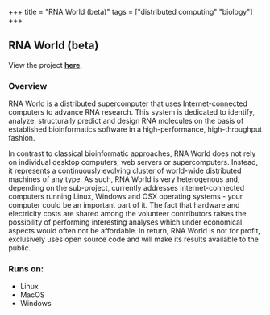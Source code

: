+++
title = "RNA World (beta)"
tags = ["distributed computing" "biology"]
+++

## RNA World (beta)

View the project [**here**](http://www.rnaworld.de/rnaworld/).

### Overview

RNA World is a distributed supercomputer that uses Internet-connected computers to advance RNA research. This system is dedicated to identify, analyze, structurally predict and design RNA molecules on the basis of established bioinformatics software in a high-performance, high-throughput fashion.

In contrast to classical bioinformatic approaches, RNA World does not rely on individual desktop computers, web servers or supercomputers. Instead, it represents a continuously evolving cluster of world-wide distributed machines of any type. As such, RNA World is very heterogenous and, depending on the sub-project, currently addresses Internet-connected computers running Linux, Windows and OSX operating systems - your computer could be an important part of it. The fact that hardware and electricity costs are shared among the volunteer contributors raises the possibility of performing interesting analyses which under economical aspects would often not be affordable. In return, RNA World is not for profit, exclusively uses open source code and will make its results available to the public.

### Runs on:
- Linux
- MacOS
- Windows
